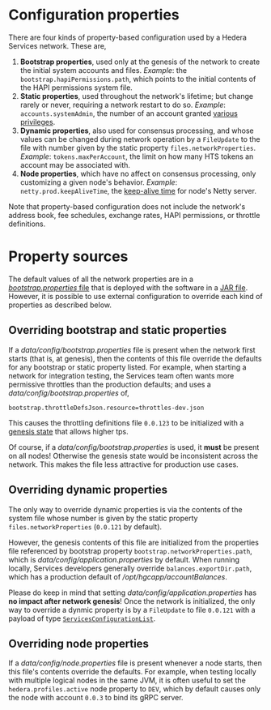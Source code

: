 # Configuration properties

There are four kinds of property-based configuration used by 
a Hedera Services network. These are,

1. **Bootstrap properties**, used only at the genesis of the network 
to create the initial system accounts and files. _Example_: the
`bootstrap.hapiPermissions.path`, which points to the initial 
contents of the HAPI permissions system file.
2. **Static properties**, used throughout the network's lifetime; 
but change rarely or never, requiring a network restart to do so. 
_Example_: `accounts.systemAdmin`, the number of an account granted 
[various privileges](./privileged-transactions.md).
3. **Dynamic properties**, also used for consensus processing, and
whose values can be changed during network operation by a `FileUpdate` to 
the file with number given by the static property 
`files.networkProperties`. _Example_: `tokens.maxPerAccount`, the
limit on how many HTS tokens an account may be associated with.
4. **Node properties**, which have no affect on consensus processing,
only customizing a given node's behavior. _Example_: `netty.prod.keepAliveTime`, the [keep-alive time](https://github.com/grpc/grpc/blob/master/doc/keepalive.md) for node's Netty server.

Note that property-based configuration does not include the network's
address book, fee schedules, exchange rates, HAPI permissions, or
throttle definitions. 

# Property sources

The default values of all the network properties are in a 
[_bootstrap.properties_ file](../hedera-node/src/main/resources/bootstrap.properties) 
that is deployed with the software in 
a [JAR file](https://en.wikipedia.org/wiki/JAR_(file_format)). 
However, it is possible to use external configuration to override
each kind of properties as described below. 

## Overriding bootstrap and static properties

If a _data/config/bootstrap.properties_ file is present when the network
first starts (that is, at genesis), then the contents of this file
override the defaults for any bootstrap or static property listed. 
For example, when starting a network for integration testing, the 
Services team often wants more permissive throttles than the 
production defaults; and uses a _data/config/bootstrap.properties_ of,
```
bootstrap.throttleDefsJson.resource=throttles-dev.json
```
This causes the throttling definitions file `0.0.123` to be initialized
with a [genesis state](../hedera-node/src/main/resources/throttles-dev.json) that allows higher tps.

Of course, if a _data/config/bootstrap.properties_ is used, it **must**
be present on all nodes! Otherwise the genesis state would be 
inconsistent across the network. This makes the file less attractive
for production use cases.

## Overriding dynamic properties

The only way to override dynamic properties is via the contents 
of the system file whose number is given by the static property 
`files.networkProperties` (`0.0.121` by default).

However, the genesis contents of this file are initialized from
the properties file referenced by bootstrap property 
`bootstrap.networkProperties.path`, which is 
_data/config/application.properties_ by default. When running 
locally, Services developers generally override 
`balances.exportDir.path`, which has a production default of 
_/opt/hgcapp/accountBalances_.

Please do keep in mind that setting _data/config/application.properties_
has **no impact after network genesis**! Once the network is 
initialized, the only way to override a dynmic property is by
a `FileUpdate` to file `0.0.121` with a payload of type 
[`ServicesConfigurationList`](https://hashgraph.github.io/hedera-protobufs/#proto.ServicesConfigurationList).

## Overriding node properties

If a _data/config/node.properties_ file is present whenever a node 
starts, then this file's contents override the defaults. For example,
when testing locally with multiple logical nodes in the same JVM, it 
is often useful to set the `hedera.profiles.active` node property 
to `DEV`, which by default causes only the node with account `0.0.3`
to bind its gRPC server.
